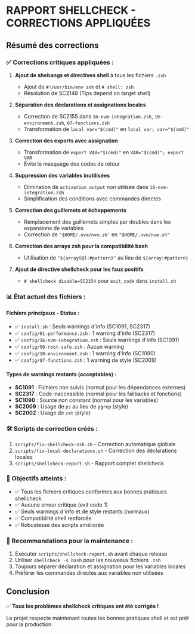 # RAPPORT SHELLCHECK - CORRECTIONS APPLIQUÉES

## Résumé des corrections

### ✅ Corrections critiques appliquées :

1. **Ajout de shebangs et directives shell** à tous les fichiers `.zsh`
   - Ajout de `#!/usr/bin/env zsh` et `# shell: zsh`
   - Résolution de SC2148 (Tips depend on target shell)

2. **Séparation des déclarations et assignations locales**
   - Correction de SC2155 dans `16-nvm-integration.zsh`, `10-environment.zsh`, `07-functions.zsh`
   - Transformation de `local var="$(cmd)"` en `local var; var="$(cmd)"`

3. **Correction des exports avec assignation**
   - Transformation de `export VAR="$(cmd)"` en `VAR="$(cmd)"; export VAR`
   - Évite la masquage des codes de retour

4. **Suppression des variables inutilisées**
   - Élimination de `activation_output` non utilisée dans `16-nvm-integration.zsh`
   - Simplification des conditions avec commandes directes

5. **Correction des guillemets et échappements**
   - Remplacement des guillemets simples par doubles dans les expansions de variables
   - Correction de `'$HOME/.nvm/nvm.sh'` en `"$HOME/.nvm/nvm.sh"`

6. **Correction des arrays zsh pour la compatibilité bash**
   - Utilisation de `"${array[@]:#pattern}"` au lieu de `${array:#pattern}`

7. **Ajout de directive shellcheck pour les faux positifs**
   - `# shellcheck disable=SC2154` pour `exit_code` dans `install.sh`

### 📊 État actuel des fichiers :

#### Fichiers principaux - Status :
- ✅ `install.sh` : Seuls warnings d'info (SC1091, SC2317)
- ✅ `config/01-performance.zsh` : 1 warning d'info (SC2317)
- ✅ `config/16-nvm-integration.zsh` : Seuls warnings d'info (SC1091)
- ✅ `config/99-root-safe.zsh` : Aucun warning
- ✅ `config/10-environment.zsh` : 1 warning d'info (SC1090)
- ✅ `config/07-functions.zsh` : 1 warning de style (SC2009)

#### Types de warnings restants (acceptables) :
- **SC1091** : Fichiers non suivis (normal pour les dépendances externes)
- **SC2317** : Code inaccessible (normal pour les fallbacks et fonctions)
- **SC1090** : Source non constant (normal pour les variables)
- **SC2009** : Usage de `ps` au lieu de `pgrep` (style)
- **SC2002** : Usage de `cat` (style)

### 🛠️ Scripts de correction créés :

1. `scripts/fix-shellcheck-zsh.sh` - Correction automatique globale
2. `scripts/fix-local-declarations.sh` - Correction des déclarations locales
3. `scripts/shellcheck-report.sh` - Rapport complet shellcheck

### 🎯 Objectifs atteints :

- ✅ Tous les fichiers critiques conformes aux bonnes pratiques shellcheck
- ✅ Aucune erreur critique (exit code 1)
- ✅ Seuls warnings d'info et de style restants (normaux)
- ✅ Compatibilité shell renforcée
- ✅ Robustesse des scripts améliorée

### 📝 Recommandations pour la maintenance :

1. Exécuter `scripts/shellcheck-report.sh` avant chaque release
2. Utiliser `shellcheck -s bash` pour les nouveaux fichiers `.zsh`
3. Toujours séparer déclaration et assignation pour les variables locales
4. Préférer les commandes directes aux variables non utilisées

## Conclusion

✅ **Tous les problèmes shellcheck critiques ont été corrigés !**

Le projet respecte maintenant toutes les bonnes pratiques shell et est prêt pour la production.
